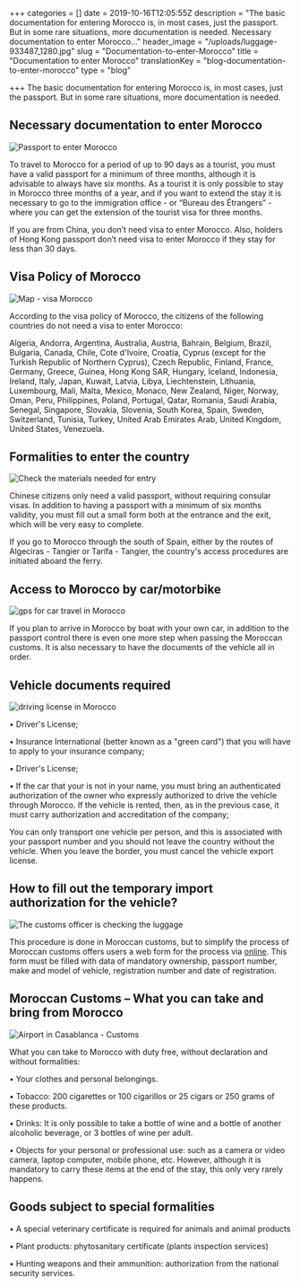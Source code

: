 +++
categories = []
date = 2019-10-16T12:05:55Z
description = "The basic documentation for entering Morocco is, in most cases, just the passport. But in some rare situations, more documentation is needed. Necessary documentation to enter Morocco..."
header_image = "/uploads/luggage-933487_1280.jpg"
slug = "Documentation-to-enter-Morocco"
title = "Documentation to enter Morocco"
translationKey = "blog-documentation-to-enter-morocco"
type = "blog"

+++
The basic documentation for entering Morocco is, in most cases, just the passport. But in some rare situations, more documentation is needed.

## Necessary documentation to enter Morocco

![Passport to enter Morocco](/uploads/1-13.jpg "Passport to enter Morocco")

To travel to Morocco for a period of up to 90 days as a tourist, you must have a valid passport for a minimum of three months, although it is advisable to always have six months. As a tourist it is only possible to stay in Morocco three months of a year, and if you want to extend the stay it is necessary to go to the immigration office - or “Bureau des Étrangers” - where you can get the extension of the tourist visa for three months.

If you are from China, you don’t need visa to enter Morocco. Also, holders of Hong Kong passport don’t need visa to enter Morocco if they stay for less than 30 days.

## Visa Policy of Morocco

![Map - visa Morocco](/uploads/2-11.jpg "Map")

According to the visa policy of Morocco, the citizens of the following countries do not need a visa to enter Morocco:

Algeria, Andorra, Argentina, Australia, Austria, Bahrain, Belgium, Brazil, Bulgaria, Canada, Chile, Cote d'Ivoire, Croatia, Cyprus (except for the Turkish Republic of Northern Cyprus), Czech Republic, Finland, France, Germany, Greece, Guinea, Hong Kong SAR, Hungary, Iceland, Indonesia, Ireland, Italy, Japan, Kuwait, Latvia, Libya, Liechtenstein, Lithuania, Luxembourg, Mali, Malta, Mexico, Monaco, New Zealand, Niger, Norway, Oman, Peru, Philippines, Poland, Portugal, Qatar, Romania, Saudi Arabia, Senegal, Singapore, Slovakia, Slovenia, South Korea, Spain, Sweden, Switzerland, Tunisia, Turkey, United Arab Emirates Arab, United Kingdom, United States, Venezuela.

## Formalities to enter the country

![Check the materials needed for entry](/uploads/4-12.jpg "Check the materials needed for entry")

Chinese citizens only need a valid passport, without requiring consular visas. In addition to having a passport with a minimum of six months validity, you must fill out a small form both at the entrance and the exit, which will be very easy to complete.

If you go to Morocco through the south of Spain, either by the routes of Algeciras - Tangier or Tarifa - Tangier, the country's access procedures are initiated aboard the ferry.

## Access to Morocco by car/motorbike

![gps for car travel in Morocco](/uploads/navigation-1048294_1280.jpg "gps car")

If you plan to arrive in Morocco by boat with your own car, in addition to the passport control there is even one more step when passing the Moroccan customs. It is also necessary to have the documents of the vehicle all in order.

## Vehicle documents required

![driving license in Morocco](/uploads/5-11.jpg "driving license in Morocco")

• Driver's License;

• Insurance International (better known as a "green card") that you will have to apply to your insurance company;

• Driver's License;

• If the car that your is not in your name, you must bring an authenticated authorization of the owner who expressly authorized to drive the vehicle through Morocco. If the vehicle is rented, then, as in the previous case, it must carry authorization and accreditation of the company;

You can only transport one vehicle per person, and this is associated with your passport number and you should not leave the country without the vehicle. When you leave the border, you must cancel the vehicle export license.

## How to fill out the temporary import authorization for the vehicle?

![The customs officer is checking the luggage](/uploads/6-7.jpg "The customs officer is checking the luggage")

This procedure is done in Moroccan customs, but to simplify the process of Moroccan customs offers users a web form for the process via [online](http://www.douane.gov.ma/web/guest/d16ter/#http://www.douane.gov.ma/d16ter/formAT.jsf). This form must be filled with data of mandatory ownership, passport number, make and model of vehicle, registration number and date of registration.

## Moroccan Customs – What you can take and bring from Morocco

![Airport in Casablanca - Customs](/uploads/3-11.jpg "Airport in Casablanca - Customs")

What you can take to Morocco with duty free, without declaration and without formalities:

• Your clothes and personal belongings.

• Tobacco: 200 cigarettes or 100 cigarillos or 25 cigars or 250 grams of these products.

• Drinks: It is only possible to take a bottle of wine and a bottle of another alcoholic beverage, or 3 bottles of wine per adult.

• Objects for your personal or professional use: such as a camera or video camera, laptop computer, mobile phone, etc. However, although it is mandatory to carry these items at the end of the stay, this only very rarely happens.

## Goods subject to special formalities

• A special veterinary certificate is required for animals and animal products

• Plant products: phytosanitary certificate (plants inspection services)

• Hunting weapons and their ammunition: authorization from the national security services.